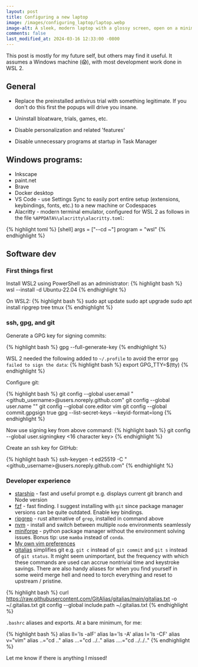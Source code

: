 ```yaml
---
layout: post
title: Configuring a new laptop
image: /images/configuring_laptop/laptop.webp
image-alt: A sleek, modern laptop with a glossy screen, open on a minimalist desk. The desk is wooden, clean, and there's a small potted plant to the side. Soft, ambient lighting creates a cozy atmosphere. The laptop screen displays a vibrant wallpaper with abstract geometric shapes in blue and green hues. The scene suggests innovation, productivity, and modern technology. The background is softly blurred, emphasizing the laptop and the work environment.
comments: false
last_modified_at: 2024-03-16 12:33:00 -0800
---
```


This post is mostly for my future self, but others may find it useful. It assumes a Windows machine (😱), with most development work done in WSL 2.

## General

- Replace the preinstalled antivirus trial with something legitimate. If you don't do this first the popups will drive you insane.

- Uninstall bloatware, trials, games, etc.

- Disable personalization and related 'features'

- Disable unnecessary programs at startup in Task Manager

## Windows programs:

- Inkscape
- paint.net
- Brave
- Docker desktop
- VS Code - use Settings Sync to easily port entire setup (extensions, keybindings, fonts, etc.) to a new machine or Codespaces
- Alacritty - modern terminal emulator, configured for WSL 2 as follows in the file `%APPDATA%\alacritty\alacritty.toml`:

{% highlight  toml %}
[shell]
args = ["--cd ~"]
program = "wsl"
{% endhighlight %}

## Software dev

### First things first

Install WSL2 using PowerShell as an administrator:
{% highlight  bash %}
wsl --install -d Ubuntu-22.04
{% endhighlight %}

On WSL2:
{% highlight  bash %}
sudo apt update
sudo apt upgrade
sudo apt install ripgrep tree tmux
{% endhighlight %}

### ssh, gpg, and git

Generate a GPG key for signing commits:

{% highlight  bash %}
gpg --full-generate-key
{% endhighlight %}

WSL 2 needed the following added to `~/.profile` to avoid the error `gpg failed to sign the data`:
{% highlight  bash %}
export GPG_TTY=$(tty)
{% endhighlight %}

Configure git:

{% highlight  bash %}
git config --global user.email "<github_username>@users.noreply.github.com"
git config --global user.name "<name>"
git config --global core.editor vim
git config --global commit.gpgsign true
gpg --list-secret-keys --keyid-format=long
{% endhighlight %}

Now use signing key from above command:
{% highlight  bash %}
git config --global user.signingkey <16 character key>
{% endhighlight %}

Create an ssh key for GitHub:

{% highlight  bash %}
ssh-keygen -t ed25519 -C "<github_username>@users.noreply.github.com"
{% endhighlight %}

### Developer experience

- [starship](https://starship.rs/) - fast and useful prompt e.g. displays current git branch and Node version
- [fzf](https://github.com/junegunn/fzf) - fast finding. I suggest installing with `git` since package manager versions can be quite outdated. Enable key bindings.
- [ripgrep](https://github.com/BurntSushi/ripgrep) - rust alternative of `grep`, installed in command above
- [nvm](https://github.com/nvm-sh/nvm) - install and switch between multiple `node` environments seamlessly
- [miniforge](https://github.com/conda-forge/miniforge) - python package manager without the environment solving issues. Bonus tip: use `mamba` instead of `conda`.
- [My own vim preferences](https://github.com/dcroote/vimrc)
- [gitalias](https://github.com/GitAlias/gitalias) simplifies git e.g. `git c` instead of `git commit` and `git s` instead of `git status`. It might seem unimportant, but the frequency with which these commands are used can accrue nontrivial time and keystroke savings. There are also handy aliases for when you find yourself in some weird merge hell and need to torch everything and reset to upstream / pristine.

{% highlight  bash %}
curl https://raw.githubusercontent.com/GitAlias/gitalias/main/gitalias.txt -o ~/.gitalias.txt
git config --global include.path ~/.gitalias.txt
{% endhighlight %}

`.bashrc` aliases and exports. At a bare minimum, for me:

{% highlight  bash %}
alias ll='ls -alF'
alias la='ls -A'
alias l='ls -CF'
alias v="vim"
alias ..="cd .."
alias ...="cd ../.."
alias ....="cd ../../.."
{% endhighlight %}

Let me know if there is anything I missed!

